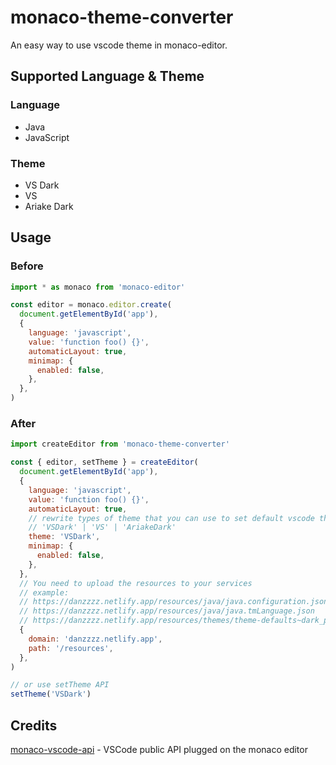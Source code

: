 # monaco-theme-converter
An easy way to use vscode theme in monaco-editor.

## Supported Language & Theme
### Language
- Java
- JavaScript
### Theme
- VS Dark
- VS
- Ariake Dark

## Usage
### Before
```javascript
import * as monaco from 'monaco-editor'

const editor = monaco.editor.create(
  document.getElementById('app'),
  {
    language: 'javascript',
    value: 'function foo() {}',
    automaticLayout: true,
    minimap: {
      enabled: false,
    },
  },
)
```
### After
```javascript
import createEditor from 'monaco-theme-converter'

const { editor, setTheme } = createEditor(
  document.getElementById('app'),
  {
    language: 'javascript',
    value: 'function foo() {}',
    automaticLayout: true,
    // rewrite types of theme that you can use to set default vscode theme
    // 'VSDark' | 'VS' | 'AriakeDark'
    theme: 'VSDark',
    minimap: {
      enabled: false,
    },
  },
  // You need to upload the resources to your services
  // example:
  // https://danzzzz.netlify.app/resources/java/java.configuration.json
  // https://danzzzz.netlify.app/resources/java/java.tmLanguage.json
  // https://danzzzz.netlify.app/resources/themes/theme-defaults~dark_plus.json
  {
    domain: 'danzzzz.netlify.app',
    path: '/resources',
  },
)

// or use setTheme API
setTheme('VSDark')
```
## Credits
[monaco-vscode-api](https://github.com/CodinGame/monaco-vscode-api) - VSCode public API plugged on the monaco editor
